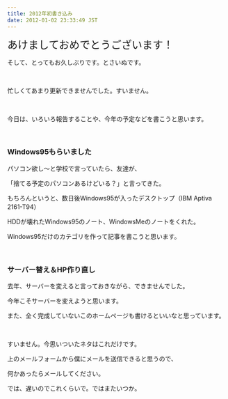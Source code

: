 ```yaml
---
title: 2012年初書き込み
date: 2012-01-02 23:33:49 JST
---
```

<p><span style="font-size:24px;">あけましておめでとうございます！</span></p>
<p>そして、とってもお久しぶりです。とさいぬです。</p>
<p>&nbsp;</p>
<p>忙しくてあまり更新できませんでした。すいません。</p>
<p>&nbsp;</p>
<p>今日は、いろいろ報告することや、今年の予定などを書こうと思います。</p>
<p>&nbsp;</p>
<h3>Windows95もらいました</h3>
<p>パソコン欲し〜と学校で言っていたら、友達が、</p>
<p>「捨てる予定のパソコンあるけどいる？」と言ってきた。</p>
<p>もちろんというと、数日後Windows95が入ったデスクトップ（IBM Aptiva 2161-T94）</p>
<p>HDDが壊れたWindows95のノート、WindowsMeのノートをくれた。</p>
<p>Windows95だけのカテゴリを作って記事を書こうと思います。</p>
<p>&nbsp;</p>
<h3>サーバー替え＆HP作り直し</h3>
<p>去年、サーバーを変えると言っておきながら、できませんでした。</p>
<p>今年こそサーバーを変えようと思います。</p>
<p>また、全く完成していないこのホームページも書けるといいなと思っています。</p>
<p>&nbsp;</p>
<p>すいません。今思いついたネタはこれだけです。</p>
<p>上のメールフォームから僕にメールを送信できると思うので、</p>
<p>何かあったらメールしてください。</p>
<p>では、遅いのでこれくらいで。ではまたいつか。</p>
